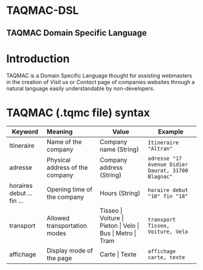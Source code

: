 # TAQMAC-DSL

## TAQMAC Domain Specific Language

# Introduction

TAQMAC is a Domain Specific Language thought for assisting webmasters in the creation of _Visit us_ or _Contact_ page of companies websites through a natural language easily understandable by non-developers.

# TAQMAC (.tqmc file) syntax

| Keyword                   | Meaning                           | Value                                                         | Example                                               |
|---------                  |:--------                          |-------                                                        |--------                                               |
| Itineraire                | Name of the company               | Company name (String)                                         | `Itineraire "Altran"`                                 |
| adresse                   | Physical address of the company   | Company address (String)                                      | `adresse "17 Avenue Didier Daurat, 31700 Blagnac"`    |
| horaires debut ... fin ...| Opening time of the company       | Hours (String)                                                | `horaire debut "10" fin "18"`                         |
| transport                 | Allowed transportation modes      | Tisseo \| Voiture \| Pieton \| Velo \| Bus \| Metro \| Tram   | `transport Tisseo, Voiture, Velo` |
| affichage                 | Display mode of the page          | Carte \| Texte                                                | `affichage carte, texte`

